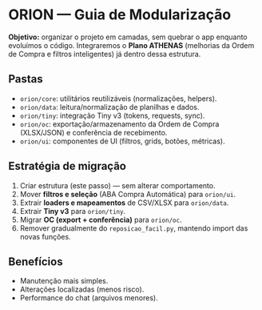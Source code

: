 # ORION — Guia de Modularização

**Objetivo:** organizar o projeto em camadas, sem quebrar o app enquanto evoluímos o código.
Integraremos o **Plano ATHENAS** (melhorias da Ordem de Compra e filtros inteligentes) já dentro dessa estrutura.

## Pastas
- `orion/core`: utilitários reutilizáveis (normalizações, helpers).
- `orion/data`: leitura/normalização de planilhas e dados.
- `orion/tiny`: integração Tiny v3 (tokens, requests, sync).
- `orion/oc`: exportação/armazenamento da Ordem de Compra (XLSX/JSON) e conferência de recebimento.
- `orion/ui`: componentes de UI (filtros, grids, botões, métricas).

## Estratégia de migração
1. Criar estrutura (este passo) — sem alterar comportamento.
2. Mover **filtros e seleção** (ABA Compra Automática) para `orion/ui`.
3. Extrair **loaders e mapeamentos** de CSV/XLSX para `orion/data`.
4. Extrair **Tiny v3** para `orion/tiny`.
5. Migrar **OC (export + conferência)** para `orion/oc`.
6. Remover gradualmente do `reposicao_facil.py`, mantendo import das novas funções.

## Benefícios
- Manutenção mais simples.
- Alterações localizadas (menos risco).
- Performance do chat (arquivos menores).
